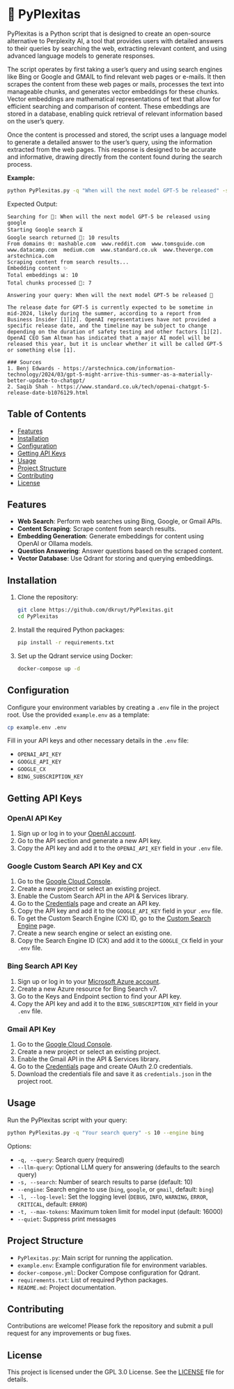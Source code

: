 # 🌟 PyPlexitas

PyPlexitas is a Python script that is designed to create an open-source alternative to Perplexity AI, a tool that provides users with detailed answers to their queries by searching the web, extracting relevant content, and using advanced language models to generate responses.

The script operates by first taking a user’s query and using search engines like Bing or Google and GMAIL to find relevant web pages or e-mails. It then scrapes the content from these web pages or mails, processes the text into manageable chunks, and generates vector embeddings for these chunks. Vector embeddings are mathematical representations of text that allow for efficient searching and comparison of content. These embeddings are stored in a database, enabling quick retrieval of relevant information based on the user’s query.

Once the content is processed and stored, the script uses a language model to generate a detailed answer to the user’s query, using the information extracted from the web pages. This response is designed to be accurate and informative, drawing directly from the content found during the search process.

**Example:**
```bash
python PyPlexitas.py -q "When will the next model GPT-5 be released" -s 10 --engine google 
```

Expected Output:
```
Searching for 🔎: When will the next model GPT-5 be released using google
Starting Google search ⏳
Google search returned 🔗: 10 results
From domains 🌐: mashable.com  www.reddit.com  www.tomsguide.com  www.datacamp.com  medium.com  www.standard.co.uk  www.theverge.com  arstechnica.com  
Scraping content from search results...
Embedding content ✨
Total embeddings 📊: 10
Total chunks processed 🧩: 7

Answering your query: When will the next model GPT-5 be released 🙋

The release date for GPT-5 is currently expected to be sometime in mid-2024, likely during the summer, according to a report from Business Insider [1][2]. OpenAI representatives have not provided a specific release date, and the timeline may be subject to change depending on the duration of safety testing and other factors [1][2]. OpenAI CEO Sam Altman has indicated that a major AI model will be released this year, but it is unclear whether it will be called GPT-5 or something else [1].

### Sources
1. Benj Edwards - https://arstechnica.com/information-technology/2024/03/gpt-5-might-arrive-this-summer-as-a-materially-better-update-to-chatgpt/
2. Saqib Shah - https://www.standard.co.uk/tech/openai-chatgpt-5-release-date-b1076129.html
```

## Table of Contents
- [Features](#features)
- [Installation](#installation)
- [Configuration](#configuration)
- [Getting API Keys](#getting-api-keys)
- [Usage](#usage)
- [Project Structure](#project-structure)
- [Contributing](#contributing)
- [License](#license)

## Features
- **Web Search**: Perform web searches using Bing, Google, or Gmail APIs.
- **Content Scraping**: Scrape content from search results.
- **Embedding Generation**: Generate embeddings for content using OpenAI or Ollama models.
- **Question Answering**: Answer questions based on the scraped content.
- **Vector Database**: Use Qdrant for storing and querying embeddings.

## Installation
1. Clone the repository:
    ```bash
    git clone https://github.com/dkruyt/PyPlexitas.git
    cd PyPlexitas
    ```

2. Install the required Python packages:
    ```bash
    pip install -r requirements.txt
    ```

3. Set up the Qdrant service using Docker:
    ```bash
    docker-compose up -d
    ```

## Configuration
Configure your environment variables by creating a `.env` file in the project root. Use the provided `example.env` as a template:
```bash
cp example.env .env
```
Fill in your API keys and other necessary details in the `.env` file:
- `OPENAI_API_KEY`
- `GOOGLE_API_KEY`
- `GOOGLE_CX`
- `BING_SUBSCRIPTION_KEY`

## Getting API Keys

### OpenAI API Key
1. Sign up or log in to your [OpenAI account](https://www.openai.com/).
2. Go to the API section and generate a new API key.
3. Copy the API key and add it to the `OPENAI_API_KEY` field in your `.env` file.

### Google Custom Search API Key and CX
1. Go to the [Google Cloud Console](https://console.cloud.google.com/).
2. Create a new project or select an existing project.
3. Enable the Custom Search API in the API & Services library.
4. Go to the [Credentials](https://console.cloud.google.com/apis/credentials) page and create an API key.
5. Copy the API key and add it to the `GOOGLE_API_KEY` field in your `.env` file.
6. To get the Custom Search Engine (CX) ID, go to the [Custom Search Engine](https://cse.google.com/cse/) page.
7. Create a new search engine or select an existing one.
8. Copy the Search Engine ID (CX) and add it to the `GOOGLE_CX` field in your `.env` file.

### Bing Search API Key
1. Sign up or log in to your [Microsoft Azure account](https://azure.microsoft.com/).
2. Create a new Azure resource for Bing Search v7.
3. Go to the Keys and Endpoint section to find your API key.
4. Copy the API key and add it to the `BING_SUBSCRIPTION_KEY` field in your `.env` file.

### Gmail API Key
1. Go to the [Google Cloud Console](https://console.cloud.google.com/).
2. Create a new project or select an existing project.
3. Enable the Gmail API in the API & Services library.
4. Go to the [Credentials](https://console.cloud.google.com/apis/credentials) page and create OAuth 2.0 credentials.
5. Download the credentials file and save it as `credentials.json` in the project root.

## Usage
Run the PyPlexitas script with your query:
```bash
python PyPlexitas.py -q "Your search query" -s 10 --engine bing
```
Options:
- `-q, --query`: Search query (required)
- `--llm-query`: Optional LLM query for answering (defaults to the search query)
- `-s, --search`: Number of search results to parse (default: 10)
- `--engine`: Search engine to use (`bing`, `google`, or `gmail`, default: `bing`)
- `-l, --log-level`: Set the logging level (`DEBUG`, `INFO`, `WARNING`, `ERROR`, `CRITICAL`, default: `ERROR`)
- `-t, --max-tokens`: Maximum token limit for model input (default: 16000)
- `--quiet`: Suppress print messages

## Project Structure
- `PyPlexitas.py`: Main script for running the application.
- `example.env`: Example configuration file for environment variables.
- `docker-compose.yml`: Docker Compose configuration for Qdrant.
- `requirements.txt`: List of required Python packages.
- `README.md`: Project documentation.

## Contributing
Contributions are welcome! Please fork the repository and submit a pull request for any improvements or bug fixes.

## License
This project is licensed under the GPL 3.0 License. See the [LICENSE](LICENSE) file for details.
